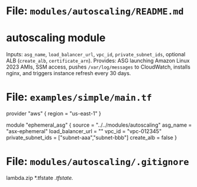 # File: `modules/autoscaling/README.md`
# autoscaling module
Inputs: `asg_name`, `load_balancer_url`, `vpc_id`, `private_subnet_ids`, optional ALB (`create_alb`, `certificate_arn`).
Provides: ASG launching Amazon Linux 2023 AMIs, SSM access, pushes `/var/log/messages` to CloudWatch, installs nginx, and triggers instance refresh every 30 days.

# File: `examples/simple/main.tf`
provider "aws" {
region = "us-east-1"
}

module "ephemeral_asg" {
source             = "../../modules/autoscaling"
asg_name           = "asx-ephemeral"
load_balancer_url  = ""
vpc_id             = "vpc-012345"
private_subnet_ids = ["subnet-aaa","subnet-bbb"]
create_alb         = false
}

# File: `modules/autoscaling/.gitignore`
lambda.zip
*.tfstate
*.tfstate.*